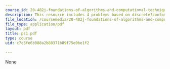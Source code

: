 ```yaml
---
course_id: 20-482j-foundations-of-algorithms-and-computational-techniques-in-systems-biology-spring-2006
description: This resource includes 4 problems based on discrete?conformational?search.
file_location: /coursemedia/20-482j-foundations-of-algorithms-and-computational-techniques-in-systems-biology-spring-2006/c7c3fe6b088a2b88371b89f75e0be1f2_ps1.pdf
file_type: application/pdf
layout: pdf
title: ps1.pdf
type: course
uid: c7c3fe6b088a2b88371b89f75e0be1f2

---
```

None